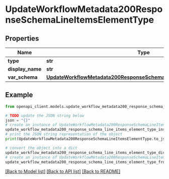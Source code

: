 # UpdateWorkflowMetadata200ResponseSchemaLineItemsElementType


## Properties

Name | Type | Description | Notes
------------ | ------------- | ------------- | -------------
**type** | **str** |  | [optional] 
**display_name** | **str** |  | [optional] 
**var_schema** | [**UpdateWorkflowMetadata200ResponseSchemaLineItemsElementTypeSchema**](UpdateWorkflowMetadata200ResponseSchemaLineItemsElementTypeSchema.md) |  | [optional] 

## Example

```python
from openapi_client.models.update_workflow_metadata200_response_schema_line_items_element_type import UpdateWorkflowMetadata200ResponseSchemaLineItemsElementType

# TODO update the JSON string below
json = "{}"
# create an instance of UpdateWorkflowMetadata200ResponseSchemaLineItemsElementType from a JSON string
update_workflow_metadata200_response_schema_line_items_element_type_instance = UpdateWorkflowMetadata200ResponseSchemaLineItemsElementType.from_json(json)
# print the JSON string representation of the object
print(UpdateWorkflowMetadata200ResponseSchemaLineItemsElementType.to_json())

# convert the object into a dict
update_workflow_metadata200_response_schema_line_items_element_type_dict = update_workflow_metadata200_response_schema_line_items_element_type_instance.to_dict()
# create an instance of UpdateWorkflowMetadata200ResponseSchemaLineItemsElementType from a dict
update_workflow_metadata200_response_schema_line_items_element_type_from_dict = UpdateWorkflowMetadata200ResponseSchemaLineItemsElementType.from_dict(update_workflow_metadata200_response_schema_line_items_element_type_dict)
```
[[Back to Model list]](../README.md#documentation-for-models) [[Back to API list]](../README.md#documentation-for-api-endpoints) [[Back to README]](../README.md)


